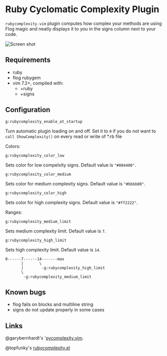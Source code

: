 Ruby Cyclomatic Complexity Plugin
=================================

`rubycomplexity.vim` plugin computes how complex your methods are using Flog magic and
neatly displays it to you in the signs column next to your code.

![Screen shot](https://github.com/skammer/ruby-complexity/raw/master/Screen%20shot%202010-11-29%20at%2013.23.46.png)

Requirements
------------

* ruby
* flog rubygem
* vim 7.2+, compiled with:
  * +ruby
  * +signs

Configuration
-------------

`g:rubycomplexity_enable_at_startup`

Turn automatic plugin loading on and off. Set it to `0` if you do not want to
`call ShowComplexity()` on every read or write of \*.rb file

Colors:

`g:rubycomplexity_color_low`

Sets color for low compelxity signs. Default value is `"#004400"`.

`g:rubycomplexity_color_medium`

Sets color for medium complexity signs. Default value is `"#bbbb00"`.

`g:rubycomplexity_color_high`

Sets color for high complexity signs. Default value is `"#ff2222"`.

Ranges:

`g:rubycomplexity_medium_limit`

Sets medium complexity limit. Default value is `7`.

`g:rubycomplexity_high_limit`

Sets high complexity limit. Default value is `14`.


    0------7------14-------max
           |       \
           |        -g:rubycomplexity_high_limit
           \
            -g:rubycomplexity_medium_limit

Known bugs
----------

* flog fails on blocks and multiline string
* signs do not update properly in some cases

Links
-----

@garybernhardt's '[pycomplexity.vim](http://bitbucket.org/garybernhardt/pycomplexity).

@topfunky's [rubycomplexity.el](https://github.com/topfunky/emacs-starter-kit/tree/master/vendor/ruby-complexity/)


